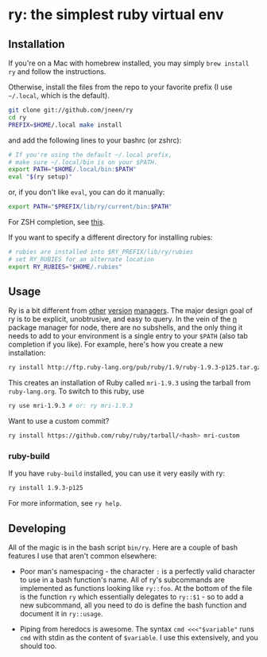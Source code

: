 # ry: the simplest ruby virtual env

## Installation

If you're on a Mac with homebrew installed, you may simply `brew install ry` and follow the instructions.

Otherwise, install the files from the repo to your favorite prefix (I use `~/.local`, which is the default).

``` bash
git clone git://github.com/jneen/ry
cd ry
PREFIX=$HOME/.local make install
```

and add the following lines to your bashrc (or zshrc):

``` bash
# If you're using the default ~/.local prefix,
# make sure ~/.local/bin is on your $PATH.
export PATH="$HOME/.local/bin:$PATH"
eval "$(ry setup)"
```

or, if you don't like `eval`, you can do it manually:

``` bash
export PATH="$PREFIX/lib/ry/current/bin:$PATH"
```

For ZSH completion, see [this](https://github.com/jneen/ry/blob/master/share/ry.zsh_completion).

If you want to specify a different directory for installing rubies:

```bash
# rubies are installed into $RY_PREFIX/lib/ry/rubies
# set RY_RUBIES for an alternate location
export RY_RUBIES="$HOME/.rubies"
```

## Usage

Ry is a bit different from [other][rvm] [version][rbenv] [managers][nvm].  The major design goal of ry is to be explicit, unobtrusive, and easy to query.  In the vein of the [n][] package manager for node, there are no subshells, and the only thing it needs to add to your environment is a single entry to your `$PATH` (also tab completion if you like).  For example, here's how you create a new installation:

[rvm]: http://rvm.io/
[nvm]: https://github.com/creationix/nvm
[rbenv]: https://github.com/sstephenson/rbenv
[n]: https://github.com/visionmedia/n

``` bash
ry install http://ftp.ruby-lang.org/pub/ruby/1.9/ruby-1.9.3-p125.tar.gz mri-1.9.3
```

This creates an installation of Ruby called `mri-1.9.3` using the tarball from `ruby-lang.org`.  To switch to this ruby, use

``` bash
ry use mri-1.9.3 # or: ry mri-1.9.3
```

Want to use a custom commit?

``` bash
ry install https://github.com/ruby/ruby/tarball/<hash> mri-custom
```

### ruby-build
If you have `ruby-build` installed, you can use it very easily with ry:

``` bash
ry install 1.9.3-p125
```

For more information, see `ry help`.

## Developing

All of the magic is in the bash script `bin/ry`.  Here are a couple of bash features I use that aren't common elsewhere:

* Poor man's namespacing - the character `:` is a perfectly valid character to use in a bash function's name.  All of ry's subcommands are implemented as functions looking like `ry::foo`.  At the bottom of the file is the function `ry` which essentially delegates to `ry::$1` - so to add a new subcommand, all you need to do is define the bash function and document it in `ry::usage`.

* Piping from heredocs is awesome.  The syntax `cmd <<<"$variable"` runs `cmd` with stdin as the content of `$variable`.  I use this extensively, and you should too.
